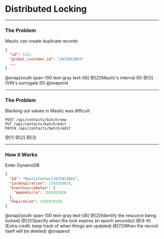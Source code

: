 # Distributed Locking

---

### The Problem

Mautic can create duplicate records

```json zoom
{
  "id": 123,
  "global_customer_id": "2675813863"
  ...
}
```

@snap[south span-100 text-gray text-08]
@[2](Mautic's internal ID)
@[3](VIN's surrogate ID)
@snapend

---

### The Problem

Blanking out values in Mautic was difficult

```
POST /api/contacts/batch/new
PUT /api/contacts/batch/edit
PATCH /api/contacts/batch/edit
```

@[1]
@[2]
@[3]

---

### How it Works

Enter DynamoDB

```json
{
  "Id": "MauticContact2675813863",
  "LockExpiration": 1592509829,
  "EventSourceDates": {
    "AmpVehicle": 1592051820
  },
  "Expiration": 1592639338
}
```

@snap[south span-100 text-gray text-08]
@[2](Identify the resource being locked)
@[3](Specify when the lock expires (in epoch seconds))
@[4-6](Extra credit: keep track of when things are updated)
@[7](When the record itself will be deleted)
@snapend

